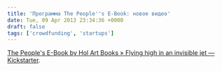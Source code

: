 ```yaml
---
title: 'Программа The People''s E-Book: новое видео'
date: Tue, 09 Apr 2013 23:34:36 +0000
draft: false
tags: ['crowdfunding', 'startups']
---
```


[The People's E-Book by Hol Art Books » Flying high in an invisible jet — Kickstarter](http://www.kickstarter.com/projects/1371597318/the-peoples-e-book/posts/449119?ref=email&show_token=924a67e09ccae170).